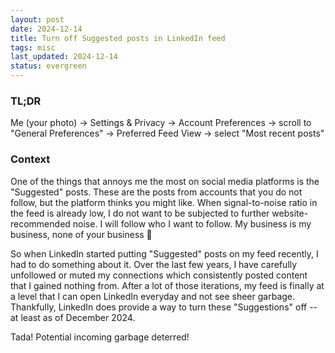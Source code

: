 ```yaml
---
layout: post
date: 2024-12-14
title: Turn off Suggested posts in LinkedIn feed
tags: misc
last_updated: 2024-12-14
status: evergreen
---
```


### TL;DR

Me (your photo) -> Settings & Privacy -> Account Preferences -> scroll to "General Preferences" -> Preferred Feed View -> select "Most recent posts"


### Context

One of the things that annoys me the most on social media platforms is the "Suggested" posts. These are the posts from accounts that you do not follow, but the platform thinks you might like. When signal-to-noise ratio in the feed is already low, I do not want to be subjected to further website-recommended noise. I will follow who I want to follow. My business is my business, none of your business 😤

So when LinkedIn started putting "Suggested" posts on my feed recently, I had to do something about it. Over the last few years, I have carefully unfollowed or muted my connections which consistently posted content that I gained nothing from. After a lot of those iterations, my feed is finally at a level that I can open LinkedIn everyday and not see sheer garbage. Thankfully, LinkedIn does provide a way to turn these "Suggestions" off -- at least as of December 2024.

Tada! Potential incoming garbage deterred!